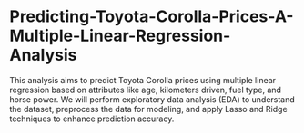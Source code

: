 # Predicting-Toyota-Corolla-Prices-A-Multiple-Linear-Regression-Analysis
This analysis aims to predict Toyota Corolla prices using multiple linear regression based on attributes like age, kilometers driven, fuel type, and horse power. We will perform exploratory data analysis (EDA) to understand the dataset, preprocess the data for modeling, and apply Lasso and Ridge techniques to enhance prediction accuracy.
